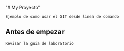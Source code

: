 "# My Proyecto" 

	Ejemplo de como usar el GIT desde linea de comando
	
## Antes de empezar

	Revisar la guia de laboratorio